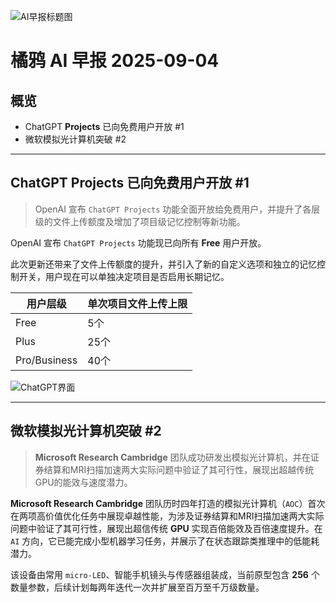 ![AI早报标题图](https://mmbiz.qpic.cn/sz_mmbiz_png/ykj6qYPSm3fficYlTjsBfyTorHHzfeDmr2Ch7tZNgRgFnicV1Kh2MBaUWOV9NbORvInqSqvXCoyqCUHbZZhp80OQ/640?wx_fmt=png&from=appmsg&tp=webp&wxfrom=5&wx_lazy=1)

# 橘鸦 AI 早报 2025-09-04

## 概览

- ChatGPT **Projects** 已向免费用户开放 #1
- 微软模拟光计算机突破 #2

---

## ChatGPT Projects 已向免费用户开放 #1

> OpenAI 宣布 `ChatGPT Projects` 功能全面开放给免费用户，并提升了各层级的文件上传额度及增加了项目级记忆控制等新功能。

OpenAI 宣布 `ChatGPT Projects` 功能现已向所有 **Free** 用户开放。

此次更新还带来了文件上传额度的提升，并引入了新的自定义选项和独立的记忆控制开关，用户现在可以单独决定项目是否启用长期记忆。

| 用户层级 | 单次项目文件上传上限 |
| --- | --- |
| Free | 5个 |
| Plus | 25个 |
| Pro/Business | 40个 |

![ChatGPT界面](https://mmbiz.qpic.cn/sz_mmbiz_png/ykj6qYPSm3fficYlTjsBfyTorHHzfeDmriaPmgxbZ0d6JG9tZmBnltFdbYY0JewC1mr99F0zdaIgcV2Ca0XjuJsg/640?wx_fmt=png&from=appmsg&tp=webp&wxfrom=5&wx_lazy=1#imgIndex=1)

---

## 微软模拟光计算机突破 #2

> **Microsoft Research Cambridge** 团队成功研发出模拟光计算机，并在证券结算和MRI扫描加速两大实际问题中验证了其可行性，展现出超越传统GPU的能效与速度潜力。

**Microsoft Research Cambridge** 团队历时四年打造的模拟光计算机（`AOC`）首次在两项高价值优化任务中展现卓越性能，为涉及证券结算和MRI扫描加速两大实际问题中验证了其可行性，展现出超信传统 **GPU** 实现百倍能效及百倍速度提升。在 `AI` 方向，它已能完成小型机器学习任务，并展示了在状态跟踪类推理中的低能耗潜力。

该设备由常用 `micro-LED`、智能手机镜头与传感器组装成，当前原型包含 **256** 个数量参数，后续计划每两年迭代一次并扩展至百万至千万级数量。
